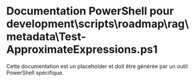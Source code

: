# Documentation PowerShell pour development\scripts\roadmap\rag\metadata\Test-ApproximateExpressions.ps1

Cette documentation est un placeholder et doit être générée par un outil PowerShell spécifique.
